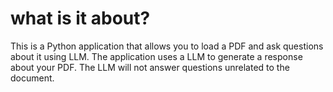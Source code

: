 # what is it about?
This is a Python application that allows you to load a PDF and ask questions about it using LLM. 
The application uses a LLM to generate a response about your PDF. The LLM will not answer questions unrelated to the document.
